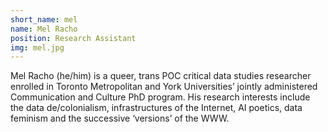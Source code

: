 ```yaml
---
short_name: mel
name: Mel Racho
position: Research Assistant
img: mel.jpg
---
```


Mel Racho (he/him) is a queer, trans POC critical data studies researcher enrolled in Toronto Metropolitan and York Universities’ jointly administered Communication and Culture PhD program. His research interests include the data de/colonialism, infrastructures of the Internet, AI poetics, data feminism and the successive ‘versions’ of the WWW.
